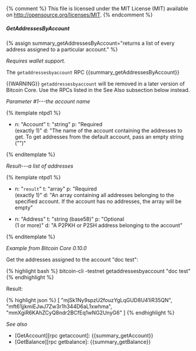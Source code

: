 {% comment %}
This file is licensed under the MIT License (MIT) available on
http://opensource.org/licenses/MIT.
{% endcomment %}

##### GetAddressesByAccount

{% assign summary_getAddressesByAccount="returns a list of every address assigned to a particular account." %}

*Requires wallet support.*

The `getaddressesbyaccount` RPC {{summary_getAddressesByAccount}}

{{WARNING}} `getaddressesbyaccount` will be removed in a later version of Bitcoin
Core.  Use the RPCs listed in the See Also subsection below instead.

*Parameter #1---the account name*

{% itemplate ntpd1 %}
- n: "Account"
  t: "string"
  p: "Required<br>(exactly 1)"
  d: "The name of the account containing the addresses to get.  To get addresses from the default account, pass an empty string (\"\")"

{% enditemplate %}

*Result---a list of addresses*

{% itemplate ntpd1 %}
- n: "`result`"
  t: "array"
  p: "Required<br>(exactly 1)"
  d: "An array containing all addresses belonging to the specified account.  If the account has no addresses, the array will be empty"

- n: "Address"
  t: "string (base58)"
  p: "Optional<br>(1 or more)"
  d: "A P2PKH or P2SH address belonging to the account"

{% enditemplate %}

*Example from Bitcoin Core 0.10.0*

Get the addresses assigned to the account "doc test":

{% highlight bash %}
bitcoin-cli -testnet getaddressesbyaccount "doc test"
{% endhighlight %}

Result:

{% highlight json %}
[
    "mjSk1Ny9spzU2fouzYgLqGUD8U41iR35QN",
    "mft61jjkmiEJwJ7Zw3r1h344D6aL1xwhma",
    "mmXgiR6KAhZCyQ8ndr2BCfEq1wNG2UnyG6"
]
{% endhighlight %}

*See also*

* [GetAccount][rpc getaccount]: {{summary_getAccount}}
* [GetBalance][rpc getbalance]: {{summary_getBalance}}

